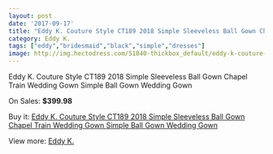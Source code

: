 ```yaml
---
layout: post
date: '2017-09-17'
title: "Eddy K. Couture Style CT189 2018 Simple Sleeveless Ball Gown Chapel Train Wedding Gown Simple Ball Gown Wedding Gown"
category: Eddy K.
tags: ["eddy","bridesmaid","black","simple","dresses"]
image: http://img.hectodress.com/51840-thickbox_default/eddy-k-couture-style-ct189-2018-simple-sleeveless-ball-gown-chapel-train-wedding-gown-simple-ball-gown-wedding-gown.jpg
---
```

Eddy K. Couture Style CT189 2018 Simple Sleeveless Ball Gown Chapel Train Wedding Gown Simple Ball Gown Wedding Gown

On Sales: **$399.98**
<a href="https://www.hectodress.com/eddy-k-/16373-eddy-k-couture-style-ct189-2018-simple-sleeveless-ball-gown-chapel-train-wedding-gown-simple-ball-gown-wedding-gown.html"><amp-img layout="responsive" width="600" height="600" src="//img.hectodress.com/51840-thickbox_default/eddy-k-couture-style-ct189-2018-simple-sleeveless-ball-gown-chapel-train-wedding-gown-simple-ball-gown-wedding-gown.jpg" alt="Eddy K. Couture Style CT189 2018 Simple Sleeveless Ball Gown Chapel Train Wedding Gown Simple Ball Gown Wedding Gown 0" /></a>
<a href="https://www.hectodress.com/eddy-k-/16373-eddy-k-couture-style-ct189-2018-simple-sleeveless-ball-gown-chapel-train-wedding-gown-simple-ball-gown-wedding-gown.html"><amp-img layout="responsive" width="600" height="600" src="//img.hectodress.com/51843-thickbox_default/eddy-k-couture-style-ct189-2018-simple-sleeveless-ball-gown-chapel-train-wedding-gown-simple-ball-gown-wedding-gown.jpg" alt="Eddy K. Couture Style CT189 2018 Simple Sleeveless Ball Gown Chapel Train Wedding Gown Simple Ball Gown Wedding Gown 1" /></a>
<a href="https://www.hectodress.com/eddy-k-/16373-eddy-k-couture-style-ct189-2018-simple-sleeveless-ball-gown-chapel-train-wedding-gown-simple-ball-gown-wedding-gown.html"><amp-img layout="responsive" width="600" height="600" src="//img.hectodress.com/51842-thickbox_default/eddy-k-couture-style-ct189-2018-simple-sleeveless-ball-gown-chapel-train-wedding-gown-simple-ball-gown-wedding-gown.jpg" alt="Eddy K. Couture Style CT189 2018 Simple Sleeveless Ball Gown Chapel Train Wedding Gown Simple Ball Gown Wedding Gown 2" /></a>
<a href="https://www.hectodress.com/eddy-k-/16373-eddy-k-couture-style-ct189-2018-simple-sleeveless-ball-gown-chapel-train-wedding-gown-simple-ball-gown-wedding-gown.html"><amp-img layout="responsive" width="600" height="600" src="//img.hectodress.com/51841-thickbox_default/eddy-k-couture-style-ct189-2018-simple-sleeveless-ball-gown-chapel-train-wedding-gown-simple-ball-gown-wedding-gown.jpg" alt="Eddy K. Couture Style CT189 2018 Simple Sleeveless Ball Gown Chapel Train Wedding Gown Simple Ball Gown Wedding Gown 3" /></a>

Buy it: [Eddy K. Couture Style CT189 2018 Simple Sleeveless Ball Gown Chapel Train Wedding Gown Simple Ball Gown Wedding Gown](https://www.hectodress.com/eddy-k-/16373-eddy-k-couture-style-ct189-2018-simple-sleeveless-ball-gown-chapel-train-wedding-gown-simple-ball-gown-wedding-gown.html "Eddy K. Couture Style CT189 2018 Simple Sleeveless Ball Gown Chapel Train Wedding Gown Simple Ball Gown Wedding Gown")

View more: [Eddy K.](https://www.hectodress.com/316-eddy-k- "Eddy K.")